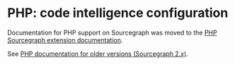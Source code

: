 # PHP: code intelligence configuration

Documentation for PHP support on Sourcegraph was moved to the [PHP Sourcegraph extension documentation](https://sourcegraph.com/extensions/sourcegraph/php).

See [PHP documentation for older versions (Sourcegraph 2.x)](https://docs.sourcegraph.com/@v2.12.3/extensions/language_servers/php).
